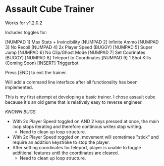 # Assault Cube Trainer
Works for v1.2.0.2

Includes toggles for:

[NUMPAD 1] Max Stats + Invincibility
[NUMPAD 2] Infinite Ammo
[NUMPAD 3] No Recoil
[NUMPAD 4] 2x Player Speed (BUGGY)
[NUMPAD 5] Super Jump
[NUMPAD 6] No Clip/Ghost Mode
[NUMPAD 7] Set Coorinates (BUGGY)
[NUMPAD 8] Teleport to Coordinates
[NUMPAD 9] 1 Shot Kills (Coming Soon)
[INSERT]   Triggerbot

Press [END] to exit the trainer.

Will add a command line interface after all functionality has been implemented.

This is my first attempt at developing a basic trainer. I chose assault cube because it's an old game that is relatively easy to reverse engineer.

*KNOWN BUGS*
- With 2x Player Speed toggled on AND 2 keys pressed at once, the main loop stops iterating and therefore continous writes stop writing.
    - Need to clean up loop structure.
- With 2x Player Speed toggled on, movement will sometimes "stick" and require an addition keystroke to stop the player.
- After setting coordinates for teleport, player is unable to toggle additional features until the coordinates are cleared.
    - Need to clean up loop structure.
